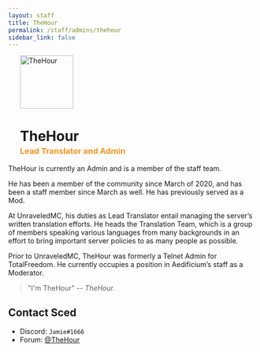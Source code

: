 ```yaml
---
layout: staff
title: TheHour
permalink: /staff/admins/thehour
sidebar_link: false
---
```


<ul>
<img class="Staff-feature" src="https://crafatar.com/renders/body/ced197edb77a4f71aee2a2b5bc4f5b37?&amp;overlay" alt="TheHour" width="108">

<h1>TheHour</h1>
<h3 style="margin-top: -1rem;"><span style="color: #f7941d">Lead Translator and Admin</span></h3>
</ul>
TheHour is currently an Admin and is a member of the staff team. 

He has been a member of the community since March of 2020, and has been a staff member since March as well. He has previously served as a Mod.

At UnraveledMC, his duties as Lead Translator entail managing the server’s written translation efforts. He heads the Translation Team, which is a group of members speaking various languages from many backgrounds in an effort to bring important server policies to as many people as possible.

Prior to UnraveledMC, TheHour was formerly a Telnet Admin for TotalFreedom. He currently occupies a position in Aedificium’s staff as a Moderator.

> "I'm TheHour" *-- TheHour.*

## Contact Sced
* Discord: `Jamie#1666`
* Forum: <a href="https://forum.unraveledmc.com/u/thehour" target="_blank">@TheHour</a>
